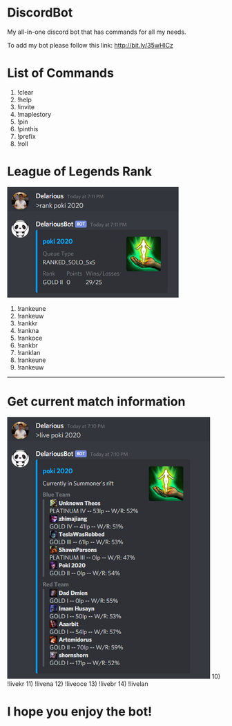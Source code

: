 # DiscordBot
My all-in-one discord bot that has commands for all my needs.

To add my bot please follow this link: http://bit.ly/35wHlCz

# List of Commands
1) !clear
2) !help
3) !invite
4) !maplestory
5) !pin
6) !pinthis
7) !prefix
8) !roll

# League of Legends Rank
![rank command](https://github.com/FlyingViet/DiscordBot/blob/master/src/Images/rank.PNG)
1) !rankeune
2) !rankeuw
3) !rankkr
4) !rankna
5) !rankoce
6) !rankbr
7) !ranklan
8) !rankeune
9) !rankeuw
---------------
# Get current match information
![live command](https://github.com/FlyingViet/DiscordBot/blob/master/src/Images/live.PNG)
10) !livekr
11) !livena
12) !liveoce
13) !livebr
14) !livelan

# I hope you enjoy the bot!

